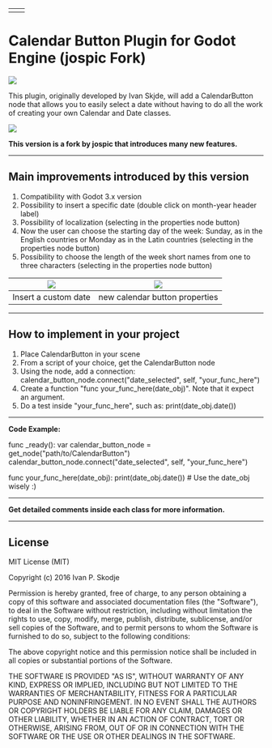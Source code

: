 |   |   |
|---|---|
|   |   |
# Calendar Button Plugin for Godot Engine (jospic Fork)
![](icon.png)

This plugin, originally developed by Ivan Skjde, will add a CalendarButton node that allows you to easily select a date without having to do all the work of creating your own Calendar and Date classes.

![](https://i.imgur.com/effwCjs.png)

**This version is a fork by jospic that introduces many new features.**

-----------

## Main improvements introduced by this version

1. Compatibility with Godot 3.x version
2. Possibility to insert a specific date (double click on month-year header label)
3. Possibility of localization (selecting in the properties node button)
4. Now the user can choose the starting day of the week: Sunday, as in the English countries or Monday as in the Latin countries (selecting in the properties node button)
5. Possibility to choose the length of the week short names from one to three characters (selecting in the properties node button)

![](https://i.imgur.com/8HTKFRJ.png)  |  ![](https://i.imgur.com/NrTDN3f.png)
:-------------------------:|:-------------------------:
Insert a custom date       |  new calendar button properties

-----------

## How to implement in your project

1. Place CalendarButton in your scene
2. From a script of your choice, get the CalendarButton node
3. Using the node, add a connection: calendar_button_node.connect("date_selected", self, "your_func_here")
4. Create a function "func your_func_here(date_obj)". Note that it expect an argument.
5. Do a test inside "your_func_here", such as:  print(date_obj.date())

-----------

**Code Example:**

func _ready():
	var calendar_button_node = get_node("path/to/CalendarButton")
	calendar_button_node.connect("date_selected", self, "your_func_here")

func your_func_here(date_obj):
	print(date_obj.date()) # Use the date_obj wisely :)

-----------

**Get detailed comments inside each class for more information.**

-----------

## License

MIT License (MIT)

Copyright (c) 2016 Ivan P. Skodje

Permission is hereby granted, free of charge, to any person obtaining a copy
of this software and associated documentation files (the "Software"), to deal
in the Software without restriction, including without limitation the rights
to use, copy, modify, merge, publish, distribute, sublicense, and/or sell
copies of the Software, and to permit persons to whom the Software is
furnished to do so, subject to the following conditions:

The above copyright notice and this permission notice shall be included in all
copies or substantial portions of the Software.

THE SOFTWARE IS PROVIDED "AS IS", WITHOUT WARRANTY OF ANY KIND, EXPRESS OR
IMPLIED, INCLUDING BUT NOT LIMITED TO THE WARRANTIES OF MERCHANTABILITY,
FITNESS FOR A PARTICULAR PURPOSE AND NONINFRINGEMENT. IN NO EVENT SHALL THE
AUTHORS OR COPYRIGHT HOLDERS BE LIABLE FOR ANY CLAIM, DAMAGES OR OTHER
LIABILITY, WHETHER IN AN ACTION OF CONTRACT, TORT OR OTHERWISE, ARISING FROM,
OUT OF OR IN CONNECTION WITH THE SOFTWARE OR THE USE OR OTHER DEALINGS IN THE
SOFTWARE.
